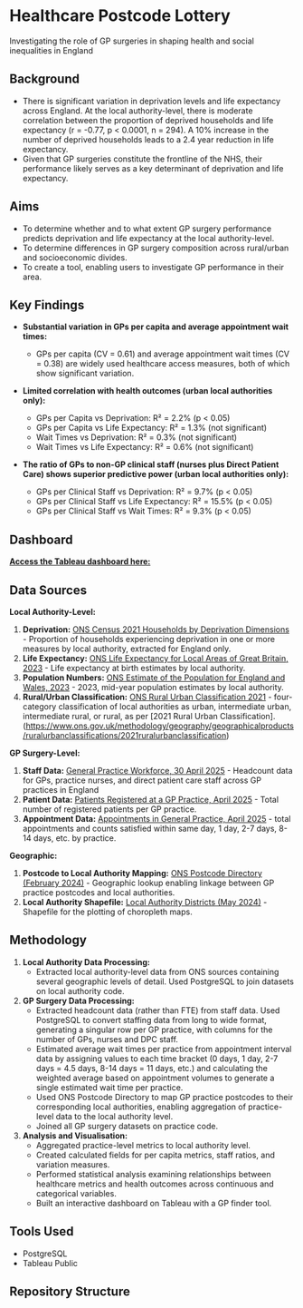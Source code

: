 # Healthcare Postcode Lottery
Investigating the role of GP surgeries in shaping health and social inequalities in England

## Background
- There is significant variation in deprivation levels and life expectancy across England. At the local authority-level, there is moderate correlation between the proportion of deprived households and life expectancy (r = -0.77, p < 0.0001, n = 294). A 10% increase in the number of deprived households leads to a 2.4 year reduction in life expectancy.
- Given that GP surgeries constitute the frontline of the NHS, their performance likely serves as a key determinant of deprivation and life expectancy.

## Aims
- To determine whether and to what extent GP surgery performance predicts deprivation and life expectancy at the local authority-level.
- To determine differences in GP surgery composition across rural/urban and socioeconomic divides.
- To create a tool, enabling users to investigate GP performance in their area.

## Key Findings
- **Substantial variation in GPs per capita and average appointment wait times:**
  - GPs per capita (CV = 0.61) and average appointment wait times (CV = 0.38) are widely used healthcare access measures, both of which show significant variation.

- **Limited correlation with health outcomes (urban local authorities only):**
  - GPs per Capita vs Deprivation: R² = 2.2% (p < 0.05)
  - GPs per Capita vs Life Expectancy: R² = 1.3% (not significant)  
  - Wait Times vs Deprivation: R² = 0.3% (not significant)
  - Wait Times vs Life Expectancy: R² = 0.6% (not significant)

- **The ratio of GPs to non-GP clinical staff (nurses plus Direct Patient Care) shows superior predictive power (urban local authorities only):**
  - GPs per Clinical Staff vs Deprivation: R² = 9.7% (p < 0.05)
  - GPs per Clinical Staff vs Life Expectancy: R² = 15.5% (p < 0.05)
  - GPs per Clinical Staff vs Wait Times: R² = 9.3% (p < 0.05)

## Dashboard

**[Access the Tableau dashboard here:](https://public.tableau.com/app/profile/shivam.wadhia/viz/HealthcarePostcodeLottery/Dashboard1)**
 
## Data Sources
**Local Authority-Level:**
1. **Deprivation:** [ONS Census 2021 Households by Deprivation Dimensions](https://www.ons.gov.uk/datasets/TS011/editions/2021/versions/6#variables) - Proportion of households experiencing deprivation in one or more measures by local authority, extracted for England only.
2. **Life Expectancy:** [ONS Life Expectancy for Local Areas of Great Britain, 2023](https://www.ons.gov.uk/peoplepopulationandcommunity/healthandsocialcare/healthandlifeexpectancies/datasets/lifeexpectancyforlocalareasofgreatbritainsingleyearperiods) - Life expectancy at birth estimates by local authority.
3. **Population Numbers:** [ONS Estimate of the Population for England and Wales, 2023](https://www.ons.gov.uk/peoplepopulationandcommunity/populationandmigration/populationestimates/datasets/estimatesofthepopulationforenglandandwales) - 2023, mid-year population estimates by local authority.
4. **Rural/Urban Classification:** [ONS Rural Urban Classification 2021](https://www.data.gov.uk/dataset/8daa9988-f4e6-40e3-82df-58bb0ae947a3/rural-urban-classification-2021-of-local-authority-districts-2024-in-ew) - four-category classification of local authorities as urban, intermediate urban, intermediate rural, or rural, as per [2021 Rural Urban Classification].(https://www.ons.gov.uk/methodology/geography/geographicalproducts/ruralurbanclassifications/2021ruralurbanclassification)

**GP Surgery-Level:**
1. **Staff Data:** [General Practice Workforce, 30 April 2025](https://digital.nhs.uk/data-and-information/publications/statistical/general-and-personal-medical-services/30-april-2025) - Headcount data for GPs, practice nurses, and direct patient care staff across GP practices in England
2. **Patient Data:** [Patients Registered at a GP Practice, April 2025](https://digital.nhs.uk/data-and-information/publications/statistical/patients-registered-at-a-gp-practice/april-2025) - Total number of registered patients per GP practice.
3. **Appointment Data:** [Appointments in General Practice, April 2025](https://digital.nhs.uk/data-and-information/publications/statistical/appointments-in-general-practice/april-2025) - total appointments and counts satisfied within same day, 1 day, 2-7 days, 8-14 days, etc. by practice.

**Geographic:**
1. **Postcode to Local Authority Mapping:** [ONS Postcode Directory (February 2024)](https://geoportal.statistics.gov.uk/datasets/e14b1475ecf74b58804cf667b6740706) - Geographic lookup enabling linkage between GP practice postcodes and local authorities.
2. **Local Authority Shapefile:** [Local Authority Districts (May 2024)](https://geoportal.statistics.gov.uk/datasets/ons::local-authority-districts-may-2024-boundaries-uk-bfe-2/about) - Shapefile for the plotting of choropleth maps.
## Methodology
1. **Local Authority Data Processing:**
    - Extracted local authority-level data from ONS sources containing several geographic levels of detail. Used PostgreSQL to join datasets on local authority code.
2. **GP Surgery Data Processing:**
    - Extracted headcount data (rather than FTE) from staff data. Used PostgreSQL to convert staffing data from long to wide format, generating a singular row per GP practice, with columns for the number of GPs, nurses and DPC staff.
    - Estimated average wait times per practice from appointment interval data by assigning values to each time bracket (0 days, 1 day, 2-7 days = 4.5 days, 8-14 days = 11 days, etc.) and calculating the weighted average based on appointment volumes to generate a single estimated wait time per practice.
    - Used ONS Postcode Directory to map GP practice postcodes to their corresponding local authorities, enabling aggregation of practice-level data to the local authority level.
    - Joined all GP surgery datasets on practice code.
3. **Analysis and Visualisation:**
    - Aggregated practice-level metrics to local authority level.
    - Created calculated fields for per capita metrics, staff ratios, and variation measures.
    - Performed statistical analysis examining relationships between healthcare metrics and health outcomes across continuous and categorical variables.
    - Built an interactive dashboard on Tableau with a GP finder tool.
## Tools Used
- PostgreSQL
- Tableau Public
## Repository Structure
